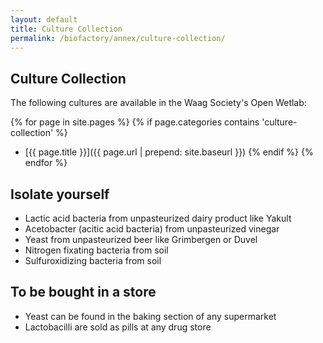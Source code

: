 ```yaml
---
layout: default
title: Culture Collection
permalink: /biofactory/annex/culture-collection/
---
```


## Culture Collection

The following cultures are available in the Waag Society's Open Wetlab:

{% for page in site.pages %}
{% if page.categories contains 'culture-collection' %}
* [{{ page.title }}]({{ page.url | prepend: site.baseurl }})
{% endif %}
{% endfor %}

## Isolate yourself

* Lactic acid bacteria from unpasteurized dairy product like Yakult
* Acetobacter (acitic acid bacteria) from unpasteurized vinegar
* Yeast from unpasteurized beer like Grimbergen or Duvel
* Nitrogen fixating bacteria from soil
* Sulfuroxidizing bacteria from soil

## To be bought in a store

* Yeast can be found in the baking section of any supermarket
* Lactobacilli are sold as pills at any drug store

